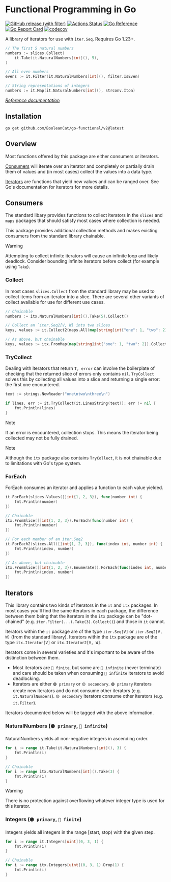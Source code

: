 # Functional Programming in Go

[![GitHub release (with filter)](https://img.shields.io/github/v/release/BooleanCat/go-functional?sort=semver&logo=Go&color=%23007D9C&include_prereleases)](https://github.com/BooleanCat/go-functional/releases) [![Actions Status](https://github.com/BooleanCat/go-functional/workflows/test/badge.svg)](https://github.com/BooleanCat/go-functional/actions) [![Go Reference](https://pkg.go.dev/badge/github.com/BooleanCat/go-functional/v2.svg)](https://pkg.go.dev/github.com/BooleanCat/go-functional/v2) [![Go Report Card](https://goreportcard.com/badge/github.com/BooleanCat/go-functional/v2)](https://goreportcard.com/report/github.com/BooleanCat/go-functional/v2) [![codecov](https://codecov.io/gh/BooleanCat/go-functional/branch/main/graph/badge.svg?token=N2E43RSR14)](https://codecov.io/gh/BooleanCat/go-functional)

A library of iterators for use with `iter.Seq`. Requires Go 1.23+.

```go
// The first 5 natural numbers
numbers := slices.Collect(
	it.Take(it.NaturalNumbers[int](), 5),
)

// All even numbers
evens := it.Filter(it.NaturalNumbers[int](), filter.IsEven)

// String representations of integers
numbers := it.Map(it.NaturalNumbers[int](), strconv.Itoa)
```

_[Reference documentation](https://pkg.go.dev/github.com/BooleanCat/go-functional/v2)_

## Installation

```terminal
go get github.com/BooleanCat/go-functional/v2@latest
```

## Overview

Most functions offered by this package are either consumers or iterators.

[Consumers](#consumers) will iterate over an iterator and completely or partially drain them
of values and (in most cases) collect the values into a data type.

[Iterators](#iterators) are functions that yield new values and can be ranged over. See Go's
documentation for iterators for more details.

<h2 id="consumers">Consumers</h2>

The standard libary provides functions to collect iterators in the `slices` and
`maps` packages that should satisfy most cases where collection is needed.

This package provides additional collection methods and makes existing
consumers from the standard library chainable.

> [!WARNING]
> Attempting to collect infinite iterators will cause an infinite loop and
> likely deadlock. Consider bounding infinite iterators before collect (for
> example using `Take`).

### Collect

In most cases `slices.Collect` from the standard library may be used to collect
items from an iterator into a slice. There are several other variants of
collect available for use for different use cases.

```go
// Chainable
numbers := itx.NaturalNumbers[int]().Take(5).Collect()

// Collect an `iter.Seq2[V, W] into two slices
keys, values := it.Collect2(maps.All(map[string]int{"one": 1, "two": 2}))

// As above, but chainable
keys, values := itx.FromMap(map[string]int{"one": 1, "two": 2}).Collect()
```

### TryCollect

Dealing with iterators that return `T, error` can involve the boilerplate of
checking that the returned slice of errors only contains `nil`. `TryCollect`
solves this by collecting all values into a slice and returning a single error:
the first one encountered.

```go
text := strings.NewReader("one\ntwo\nthree\n")

if lines, err := it.TryCollect(it.LinesString(text)); err != nil {
	fmt.Println(lines)
}
```

> [!NOTE]
> If an error is encountered, collection stops. This means the iterator being
> collected may not be fully drained.

> [!NOTE]
> Although the `itx` package also contains `TryCollect`, it is not chainable
> due to limitations with Go's type system.

### ForEach

ForEach consumes an iterator and applies a function to each value yielded.

```go
it.ForEach(slices.Values([]int{1, 2, 3}), func(number int) {
	fmt.Println(number)
})

// Chainable
itx.FromSlice([]int{1, 2, 3}).ForEach(func(number int) {
	fmt.Println(number)
})

// For each member of an iter.Seq2
it.ForEach2(slices.All([]int{1, 2, 3}), func(index int, number int) {
	fmt.Println(index, number)
})

// As above, but chainable
itx.FromSlice([]int{1, 2, 3}).Enumerate().ForEach(func(index int, number int) {
	fmt.Println(index, number)
})
```

<h2 id="iterators">Iterators</h2>

This library contains two kinds of iterators in the `it` and `itx` packages. In
most cases you'll find the same iterators in each package, the difference
between them being that the iterators in the `itx` package can be "dot-chained"
(e.g. `iter.Filter(...).Take(3).Collect()`) and those in `it` cannot.

Iterators within the `it` package are of the type `iter.Seq[V]` or
`iter.Seq2[V, W]` (from the standard library). Iterators within the `itx`
package are of the type `itx.Iterator[V]` or `itx.Iterator2[V, W]`.

Iterators come in several varieties and it's important to be aware of the
distinction between them.

- Most iterators are `🔵 finite`, but some are `🔴 infinite` (never terminate)
  and care should be taken when consuming `🔴 infinite` iterators to avoid
  deadlocking.
- Iterators are either `🟣 primary` or `🟡 secondary`. `🟣 primary` iterators
  create new iterators and do not consume other iterators (e.g.
  `it.NaturalNumbers`). `🟡 secondary` iterators consume other iterators (e.g.
  `it.Filter`).

Iterators documented below will be tagged with the above information.

### NaturalNumbers (`🟣 primary`, `🔴 infinite`)

NaturalNumbers yields all non-negative integers in ascending order.

```go
for i := range it.Take(it.NaturalNumbers[int](), 3) {
	fmt.Println(i)
}

// Chainable
for i := range itx.NaturalNumbers[int]().Take(3) {
	fmt.Println(i)
}
```

> [!WARNING]
> There is no protection against overflowing whatever integer type is used for
> this iterator.

### Integers (`🟣 primary`, `🔵 finite`)

Integers yields all integers in the range [start, stop) with the given step.

```go
for i := range it.Integers[uint](0, 3, 1) {
	fmt.Println(i)
}

// Chainable
for i := range itx.Integers[uint](0, 3, 1).Drop(1) {
	fmt.Println(i)
}
```
